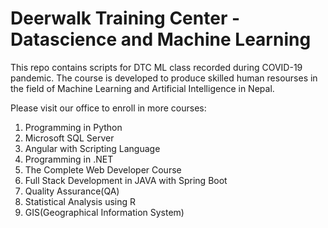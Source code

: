 # Deerwalk Training Center - Datascience and Machine Learning
This repo contains scripts for DTC ML class recorded during COVID-19 pandemic. The course is developed to produce skilled human resourses in the field of Machine Learning and Artificial Intelligence in Nepal.

Please visit our office to enroll in more courses:
1. Programming in Python
2. Microsoft SQL Server
3. Angular with Scripting Language
4. Programming in .NET
5. The Complete Web Developer Course
6. Full Stack Development in JAVA with Spring Boot
7. Quality Assurance(QA)
8. Statistical Analysis using R
9. GIS(Geographical Information System)
